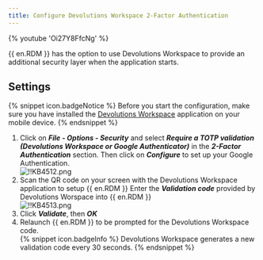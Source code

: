 ```yaml
---
title: Configure Devolutions Workspace 2-Factor Authentication
---
```

{% youtube 'Oi27Y8FfcNg' %}

{{ en.RDM }} has the option to use Devolutions Workspace to provide an additional security layer when the application starts.

## Settings

{% snippet icon.badgeNotice %}
Before you start the configuration, make sure you have installed the [Devolutions Workspace](https://devolutions.net/authenticator) application on your mobile device.
{% endsnippet %}

1. Click on ***File - Options - Security*** and select ***Require a TOTP validation (Devolutions Workspace or Google Authenticator)*** in the ***2-Factor Authentication*** section. Then click on ***Configure*** to set up your Google Authentication.  
![!!KB4512.png](https://webdevolutions.azureedge.net/docs/en/kb/KB4512.png)
1. Scan the QR code on your screen with the Devolutions Workspace application to setup {{ en.RDM }} Enter the ***Validation code*** provided by Devolutions Worspace into {{ en.RDM }}  
![!!KB4513.png](https://webdevolutions.azureedge.net/docs/en/kb/KB4513.png)
1. Click ***Validate***, then ***OK***
1. Relaunch {{ en.RDM }} to be prompted for the Devolutions Workspace code.  
{% snippet icon.badgeInfo %}
Devolutions Workspace generates a new validation code every 30 seconds.
{% endsnippet %}
